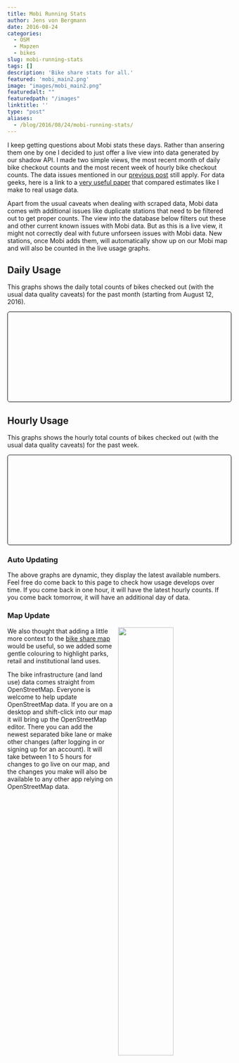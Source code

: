 ```yaml
---
title: Mobi Running Stats
author: Jens von Bergmann
date: 2016-08-24
categories:
  - OSM
  - Mapzen
  - bikes
slug: mobi-running-stats
tags: []
description: 'Bike share stats for all.'
featured: 'mobi_main2.png'
image: "images/mobi_main2.png"
featuredalt: ""
featuredpath: "/images"
linktitle: ''
type: "post"
aliases:
  - /blog/2016/08/24/mobi-running-stats/
---
```





I keep getting questions about Mobi stats these days. Rather than ansering them one by one I decided to just offer a live
view into data generated by our shadow API. I made two simple views, the most recent month of daily bike checkout counts
and the most recent week of hourly bike checkout counts. The data issues mentioned in our
[previous post](http://doodles.mountainmath.ca/blog/2016/08/16/mobi-a-first-look/) still apply. For data geeks, here is a link to a
[very useful paper](https://twitter.com/serialc/status/767096443165376512) that compared estimates like I make to real
usage data.

<!-- more -->
Apart from the usual caveats when dealing with scraped data, Mobi data comes with additional issues like duplicate stations
that need to be filtered out to get proper counts. The view into the database below filters out these and other current
known issues with Mobi data. But as this is a live view, it might not correctly deal with future unforseen issues with
Mobi data. New stations, once Mobi adds them, will automatically show up on our Mobi map and will also be counted in the
live usage graphs.

## Daily Usage
This graphs shows the daily total counts of bikes checked out (with the usual data quality caveats) for the past month
(starting from August 12, 2016).
<div style="margin:5px  0 20px 0;padding:2px;border: 1px solid black;border-radius:5px;width:100%;">
  <div id="graph_daily" style="height:200px;" data-url="https://mountainmath.ca/bike_providers/1/daily.json"></div>
</div>

## Hourly Usage
This graphs shows the hourly total counts of bikes checked out (with the usual data quality caveats) for the past week.
<div style="margin:5px  0 20px 0;padding:2px;border: 1px solid black;border-radius:5px;width:100%;">
  <div id="graph_hourly" style="height:200px;" data-url="https://mountainmath.ca/bike_providers/1/hourly.json"></div>
</div>

### Auto Updating
The above graphs are dynamic, they display the latest available numbers. Feel free do come back to this page to check
how usage develops over time. If you come back in one hour, it will have the latest hourly counts. If you come back
tomorrow, it will have an additional day of data. 

### Map Update
<a href="http://mountainmath.ca/mobi#14.287582005629245/49.2742/-123.1277" target="_blank"><img  src="images/mobi_main2.png"  style="width:50%;float:right;margin-left:10px;"></a>
We also thought that adding a little more context to the [bike share map](http://mountainmath.ca/mobi) would be useful,
so we added some gentle colouring to highlight parks, retail and institutional land uses.

The bike infrastructure
(and land use) data comes straight from OpenStreetMap. Everyone is
welcome to help update OpenStreetMap data. If you are on a desktop and shift-click into our map it will bring up the
OpenStreetMap editor. There you can add the newest separated bike lane or make other changes (after logging in or signing
up for an account). It will take between 1 to 5 hours for changes to go live on our map, and the changes you make will
also be available to any other app relying on OpenStreetMap data.

<style>
.axis {
  font: 10px sans-serif;
}

.axis path,
.axis line {
  fill: none;
  stroke: #000;
  shape-rendering: crispEdges;
}

.x.axis path {
  display: none;
}

.bar {
  fill: steelblue;
}

.bar:hover {
  fill: brown;
}

.color-bar:hover {
  fill: grey;
}
</style>

<script src="//d3js.org/d3.v3.min.js" charset="utf-8"></script>
<script src="/lib/jquery.min.js" charset="utf-8"></script>
<script>

function graphBikeStation(selector,station_id){
  var outerHeight=$(selector).height(),
      outerWidth=$($(selector)[0].parentNode).width();
  var margin = {top: 20, right: 20, bottom: 30, left: 50},
      width = outerWidth - margin.left - margin.right,
      height = outerHeight - margin.top - margin.bottom;

  var formatDate = d3.time.format("%X");
  var x = d3.time.scale()
      .range([0, width]);

  var y = d3.scale.linear()
      .range([height, 0]);

  var xAxis = d3.svg.axis().scale(x).orient('bottom');

  var yAxis = d3.svg.axis().scale(y).orient('left').ticks(5);

  var line = d3.svg.line()
      .x(function(d) { return x(d.created_at); })
      .y(function(d) { return y(d.available_bikes); })
      .interpolate('step-after');
  var bikeArea = d3.svg.area()
      .x(function(d, i) { return x(d.created_at); })
      .y0(function(d) { return y(d.available_bikes); })
      .y1(function(d) { return height; })
      .interpolate('step-after');
  var dockArea = d3.svg.area()
      .x(function(d, i) { return x(d.created_at); })
      .y0(function(d) { return 0; })
      .y1(function(d) { return y(d.available_bikes); })
      .interpolate('step-after');


  var svg = d3.select(selector).append("svg")
      .attr("width", width + margin.left + margin.right)
      .attr("height", height + margin.top + margin.bottom)
      .append("g")
      .attr("transform", "translate(" + margin.left + "," + margin.top + ")");
  d3.json('http://mountainmath.ca/bike_providers/1/bike_stations/' + station_id + '.json?days=7',function(error,data){
  if (error) throw error;
  data=data[0].stations[0].statuses;
  data.forEach(function(d){type(d)});
  var last=data[data.length-1];
  var lastTime=new Date(d3.time.format.iso.parse(last.updated_at).getTime() + 5*60000);
  data.push({id:last.id,available_bikes:last.available_bikes,free_docks:last.free_docks,created_at:lastTime,updated_at:lastTime});

  x.domain(d3.extent(data, function(d) { return d.created_at; }));
  y.domain([0,data[0].available_bikes+data[0].free_docks]);

  svg.append("g")
      .attr("class", "x axis")
      .attr("transform", "translate(0," + height + ")")
      .call(xAxis);

  svg.append("g")
      .attr("class", "y axis")
      .call(yAxis);
//      .append("text")
//      .attr("transform", "rotate(-90)")
//      .attr("y", 6)
//      .attr("dy", ".71em")
//      .style("text-anchor", "end")
//      .text("Available Bikes");

  svg.append("path")
      .datum(data)
      .attr("class", "area bike")
      .style("fill",'rgba(33, 139, 51, 0.7)')
      .attr("d", bikeArea);
  svg.append("path")
      .datum(data)
      .attr("class", "area dock")
      .style("fill",'rgba(212, 10, 44, 0.7')
      .attr("d", dockArea);


  function type(d) {
    d.created_at = d3.time.format.iso.parse(d.created_at);
    d.available_bikes = +d.available_bikes;
    return d;
  }
  });
}



function bar_graph(div,shiftAxis,domainFormatter,rangeFormatter,domainLabelFormatter,rangeLabelFormatter){
    if (!domainFormatter) domainFormatter=d3.format("d");
    if (!rangeLabelFormatter) rangeLabelFormatter=rangeFormatter;
    if (!rangeFormatter)
     rangeFormatter = function (y) {
        return y;
     };
     if (!domainLabelFormatter) domainLabelFormatter=domainFormatter;

var margin = {top: 20, right: 20, bottom: 40, left: 70},
    width = parseInt(div.style("width")) - margin.left - margin.right,
    height = parseInt(div.style("height")) - margin.top - margin.bottom;

var x = d3.scale.ordinal()
    .rangeRoundBands([0, width], .1);

var y = d3.scale.linear()
    .range([height, 0]);


var xAxis = d3.svg.axis()
    .scale(x)
    .tickFormat(domainFormatter)
    .orient("bottom");


var yAxis = d3.svg.axis()
    .scale(y)
    .orient("left")
    .tickFormat(rangeFormatter)
    .ticks(5, rangeFormatter);

var svg = div.append("svg")
    .attr("width", width + margin.left + margin.right)
    .attr("height", height + margin.top + margin.bottom)
  .append("g")
    .attr("transform", "translate(" + margin.left + "," + margin.top + ")");

var data_url=div[0][0].dataset.url;

d3.json(data_url, function(error, json) {
  if (error) throw error;
  var graphData=json[0];
  var data=graphData.data;
  
  //data.forEach(function(d,i){d.date= d3.time.format.iso.parse(d.date)});
  
  var container=d3.select(div.node().parentNode);
  container.selectAll('.legend.no-margin').remove();
  var legend=container.append('div').attr('class',"legend no-margin");
  legend.append('p').html('<i style="background:'+graphData.color + '"></i>' + graphData.label +  '<span style="float:right;margin-right:10px;" id="' + graphData.class+'_value"></span>');
  
  x.domain(data.map(function(d) {return d.date }));
  y.domain([0, d3.max(data, function(d) { return d.count; })]);
  
  var domainTickValues=[];
  var skip=Math.round(60/x.rangeBand());
  if (skip<=0) skip=1;
  for (var i=0;i<x.domain().length;i++) {
    if (i % skip==0) domainTickValues.push(x.domain()[i]);
  }
  //if (x.domain().length % 5 !=0) domainTickValues.push(x.domain()[x.domain().length-1]);
  xAxis.tickValues(domainTickValues);

  var xShift=shiftAxis ?  -x.rangeBand()/2.0 * 1.1 : 0;
  
  svg.append("g")
      .attr("class", "x axis")
      .attr("transform", "translate(" + xShift + "," + height + ")")
      .call(xAxis);

  svg.append("g")
      .attr("class", "y axis")
      .call(yAxis);
//    .append("text")
//      .attr("transform", "rotate(-90)")
//      .attr("y", 6)
//      .attr("dy", ".71em")
//      .style("text-anchor", "end")
//      .text("Probability");

  svg.selectAll(".bar")
      .data(data)
    .enter().append("rect")
      .attr("class", graphData.class + " bar")
      .style("fill", graphData.color)
      .attr("x", function(d) { return x(d.date); })
      .attr("width", x.rangeBand())
      .attr("y", function(d) { return y(d.count); })
      .attr("height", function(d) { return height - y(d.count); })
      .on('mouseover',function(d){
         d3.select('#'+this.classList[0]+'_value').text(domainLabelFormatter(d.date) + ': ' + rangeLabelFormatter(d.count)) 
      }).on('click',function(d){
       d3.select('#'+this.classList[0]+'_value').text(domainLabelFormatter(d.date) + ': ' + rangeLabelFormatter(d.count)) 
      }).on('touch',function(d){
         d3.select('#'+this.classList[0]+'_value').text(domainLabelFormatter(d.date) + ': ' + rangeLabelFormatter(d.count)) 
      }).on('mouseout',function(){d3.select('#'+this.classList[0]+'_value').text('')});

      
});

}



var numberFormatter=d3.format(",");
var dateFormatter=function(d){return d};//d3.time.format("%a %I%p");//d3.time.format("%a %H:%M"); //d3.format(",");
setTimeout(function(){
  bar_graph(d3.select("#graph_daily"),false,dateFormatter,numberFormatter);
  bar_graph(d3.select("#graph_hourly"),false,dateFormatter,numberFormatter);
},500)

//graphBikeStation('#station_graph_os',1);
</script>

